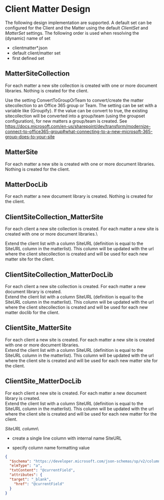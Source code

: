 # Client Matter Design

The following design implementation are supported. A default set can be configured for the Client and the Matter using the default *ClientSet* and *MatterSet* settings. The following order is used when resolving the (dynamic) name of set

- clientmatter*.json
- default client/matter set
- first defined set

## MatterSiteCollection

For each matter a new site collection is created with one or more document libraries. Nothing is created for the client.

Use the setting ConvertToGroupOrTeam to convert/create the matter sitecollection to an Office 365 group or Team. The setting can be set with a variable like {Groupify}. If the value can be convert to true, the existing sitecollection will be converted into a group/team (using the groupset configuration), for new matters a group/team is created. See <https://docs.microsoft.com/en-us/sharepoint/dev/transform/modernize-connect-to-office365-group#what-connecting-to-a-new-microsoft-365-group-does-to-your-site>

## MatterSite

For each matter a new site is created with one or more document libraries. Nothing is created for the client.

## MatterDocLib

For each matter a new document library is created. Nothing is created for the client.

## ClientSiteCollection_MatterSite

For each client a new site collection is created. For each matter a new site is created with one or more document libraries.\

Extend the client list with a column SiteURL (definition is equal to the SiteURL column in the matterlist). This column will be updated with the url where the client sitecollection is created and will be used for each new matter site for the client.

## ClientSiteCollection_MatterDocLib

For each client a new site collection is created. For each matter a new document library is created.\
Extend the client list with a column SiteURL (definition is equal to the SiteURL column in the matterlist). This column will be updated with the url where the client sitecollection is created and will be used for each new matter doclib for the client.

## ClientSite_MatterSite

For each client a new site is created. For each matter a new site is created with one or more document libraries.\
Extend the client list with a column SiteURL (definition is equal to the SiteURL column in the matterlist). This column will be updated with the url where the client site is created and will be used for each new matter site for the client.

## ClientSite_MatterDocLib

For each client a new site is created. For each matter a new document library is created.\
Extend the client list with a column SiteURL (definition is equal to the SiteURL column in the matterlist). This column will be updated with the url where the client site is created and will be used for each new matter for the client.

*SiteURL column*\

- create a single line column with internal name SiteURL

- specify column name formatting value

~~~json
{
  "$schema": "https://developer.microsoft.com/json-schemas/sp/v2/column-formatting.schema.json",
  "elmType": "a",
  "txtContent": "@currentField",
  "attributes": {
  "target": "_blank",
    "href": "@currentField"
  }
}
~~~
